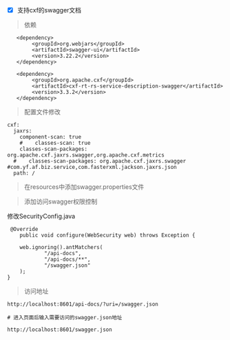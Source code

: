 + [x] 支持cxf的swagger文档

> 依赖
```
   <dependency>
        <groupId>org.webjars</groupId>
        <artifactId>swagger-ui</artifactId>
        <version>3.22.2</version>
   </dependency>

   <dependency>
        <groupId>org.apache.cxf</groupId>
        <artifactId>cxf-rt-rs-service-description-swagger</artifactId>
        <version>3.3.2</version>
   </dependency>
```

> 配置文件修改

```
cxf:
  jaxrs:
    component-scan: true
    #    classes-scan: true
    classes-scan-packages: org.apache.cxf.jaxrs.swagger,org.apache.cxf.metrics
  #    classes-scan-packages: org.apache.cxf.jaxrs.swagger #com.yf.af.biz.service,com.fasterxml.jackson.jaxrs.json
  path: /
```

> 在resources中添加swagger.properties文件

> 添加访问swagger权限控制

修改SecurityConfig.java
```
 @Override
    public void configure(WebSecurity web) throws Exception {

    web.ignoring().antMatchers(
            "/api-docs",
            "/api-docs/**",
            "/swagger.json"
    );
}
```

> 访问地址

```http request
http://localhost:8601/api-docs/?uri=/swagger.json

# 进入页面后输入需要访问的swagger.json地址

http://localhost:8601/swagger.json

```
